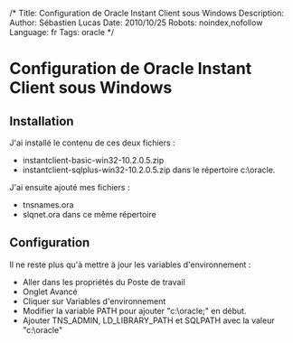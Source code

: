 /*
Title: Configuration de Oracle Instant Client sous Windows
Description: 
Author: Sébastien Lucas
Date: 2010/10/25
Robots: noindex,nofollow
Language: fr
Tags: oracle
*/
# Configuration de Oracle Instant Client sous Windows

## Installation
J'ai installé le contenu de ces deux fichiers :

* instantclient-basic-win32-10.2.0.5.zip
* instantclient-sqlplus-win32-10.2.0.5.zip
dans le répertoire c:\oracle.

J'ai ensuite ajouté mes fichiers : 

* tnsnames.ora
* slqnet.ora
dans ce même répertoire

## Configuration

Il ne reste plus qu'à mettre à jour les variables d'environnement :

* Aller dans les propriétés du Poste de travail
* Onglet Avancé
* Cliquer sur Variables d'environnement
* Modifier la variable PATH pour ajouter "c:\oracle;" en début.
* Ajouter TNS_ADMIN, LD_LIBRARY_PATH et SQLPATH avec la valeur "c:\oracle"





